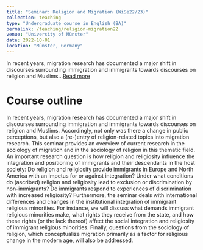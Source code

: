 ```yaml
---
title: "Seminar: Religion and Migration (WiSe22/23)"
collection: teaching
type: "Undergraduate course in English (BA)"
permalink: /teaching/religion-migration22
venue: "University of Münster"
date: 2022-10-01
location: "Münster, Germany"
---
```


In recent years, migration research has documented a major shift in discourses surrounding immigration and immigrants towards discourses on religion and Muslims...[Read more](/teaching/religion-migration22)

# Course outline
In recent years, migration research has documented a major shift in discourses surrounding immigration and immigrants towards discourses on religion and Muslims. Accordingly, not only was there a change in public perceptions, but also a (re-)entry of religion-related topics into migration research. This seminar provides an overview of current research in the sociology of migration and in the sociology of religion in this thematic field. An important research question is how religion and religiosity influence the integration and positioning of immigrants and their descendants in the host society: Do religion and religiosity provide immigrants in Europe and North America with an impetus for or against integration? Under what conditions do (ascribed) religion and religiosity lead to exclusion or discrimination by non-immigrants? Do immigrants respond to experiences of discrimination with increased religiosity? Furthermore, the seminar deals with international differences and changes in the institutional integration of immigrant religious minorities. For instance, we will discuss what demands immigrant religious minorities make, what rights they receive from the state, and how these rights (or the lack thereof) affect the social integration and religiosity of immigrant religious minorities. Finally, questions from the sociology of religion, which conceptualize migration primarily as a factor for religious change in the modern age, will also be addressed.
